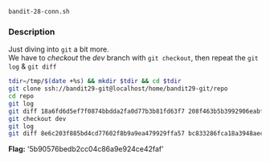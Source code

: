 `bandit-28-conn.sh`

### Description
Just diving into `git` a bit more.  
We have to *checkout* the *dev* branch with `git checkout`, then repeat the `git log` & `git diff`
   
```bash
tdir=/tmp/$(date +%s) && mkdir $tdir && cd $tdir
git clone ssh://bandit29-git@localhost/home/bandit29-git/repo
cd repo
git log 
git diff 18a6fd6d5ef7f0874bbdda2fa0d77b3b81fd63f7 208f463b5b3992906eabf23c562eda3277fea912
git checkout dev
git log
git diff 8e6c203f885bd4cd77602f8b9a9ea479929ffa57 bc833286fca18a3948aec989f7025e23ffc16c07
```
**Flag:** '5b90576bedb2cc04c86a9e924ce42faf'
